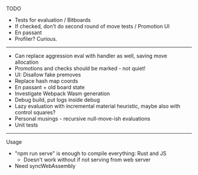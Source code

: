 TODO

- Tests for evaluation
/ Bitboards
- If checked, don't do second round of move tests
/ Promotion UI
- En passant
- Profiler? Curious.

--------------------------------------------------

- Can replace aggression eval with handler as well, saving move allocation
- Promotions and checks should be marked - not quiet!
- UI: Disallow fake premoves
- Replace hash map coords
- En passant + old board state
- Investigate Webpack Wasm generation
- Debug build, put logs inside debug
- Lazy evaluation with incremental material heuristic, maybe also with control squares?
- Personal musings - recursive null-move-ish evaluations  
- Unit tests

--------------------------------------------------

Usage

- "npm run serve" is enough to compile everything: Rust and JS
    - Doesn't work without if not serving from web server
- Need syncWebAssembly
